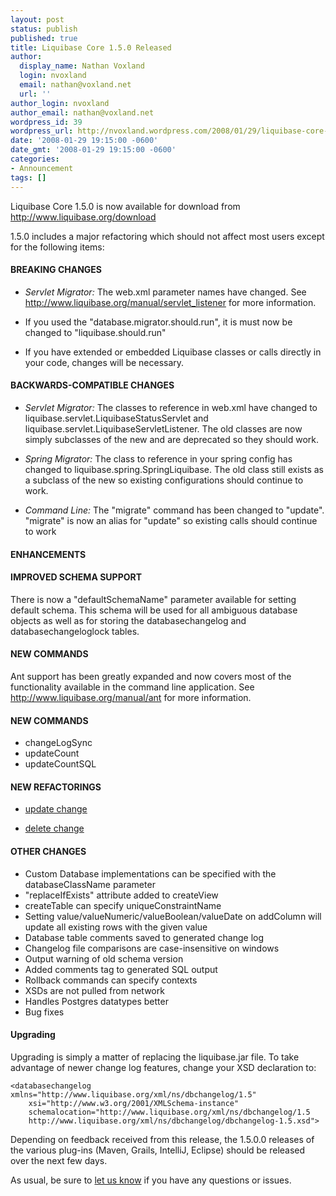```yaml
---
layout: post
status: publish
published: true
title: Liquibase Core 1.5.0 Released
author:
  display_name: Nathan Voxland
  login: nvoxland
  email: nathan@voxland.net
  url: ''
author_login: nvoxland
author_email: nathan@voxland.net
wordpress_id: 39
wordpress_url: http://nvoxland.wordpress.com/2008/01/29/liquibase-core-150-released/
date: '2008-01-29 19:15:00 -0600'
date_gmt: '2008-01-29 19:15:00 -0600'
categories:
- Announcement
tags: []
---
```

Liquibase Core 1.5.0 is now available for download from <a href="http://www.liquibase.org/download">http://www.liquibase.org/download</a>

1.5.0 includes a major refactoring which should not affect most users except for the following items:

#### BREAKING CHANGES



- *Servlet Migrator:* The web.xml parameter names have changed.  See <a href="http://www.liquibase.org/manual/servlet_listener">http://www.liquibase.org/manual/servlet_listener</a> for more information.

- If you used the "database.migrator.should.run", it is must now be changed to "liquibase.should.run"

- If you have extended or embedded Liquibase classes or calls directly in your code, changes will be necessary.



#### BACKWARDS-COMPATIBLE CHANGES



- *Servlet Migrator:* The classes to reference in web.xml have changed to liquibase.servlet.LiquibaseStatusServlet and liquibase.servlet.LiquibaseServletListener.  The old classes are now simply subclasses of the new and are deprecated so they should work.

- *Spring Migrator:* The class to reference in your spring config has changed to liquibase.spring.SpringLiquibase.  The old class still exists as a subclass of the new so existing configurations should continue to work.

- *Command Line:* The "migrate" command has been changed to "update".
"migrate" is now an alias for "update" so existing calls should continue to work


#### ENHANCEMENTS


#### IMPROVED SCHEMA SUPPORT
There is now a "defaultSchemaName" parameter available for setting default schema.  This schema will be used for all ambiguous database objects as well as for storing the databasechangelog and databasechangeloglock tables.

#### NEW COMMANDS
Ant support has been greatly expanded and now covers most of the functionality available in the command line application.  See <a href="http://www.liquibase.org/manual/ant">http://www.liquibase.org/manual/ant</a> for more information.

#### NEW COMMANDS



- changeLogSync
- updateCount
- updateCountSQL

#### NEW REFACTORINGS



- <a href="http://www.liquibase.org/manual/update_data">update change</a>

- <a href="http://www.liquibase.org/manual/delete_data">delete change</a>



#### OTHER CHANGES





- Custom Database implementations can be specified with the databaseClassName parameter
- "replaceIfExists" attribute added to createView
- createTable can specify uniqueConstraintName
- Setting value/valueNumeric/valueBoolean/valueDate on addColumn will update all existing rows with the given value
- Database table comments saved to generated change log
- Changelog file comparisons are case-insensitive on windows
- Output warning of old schema version
- Added comments tag to generated SQL output
- Rollback commands can specify contexts
- XSDs are not pulled from network
- Handles Postgres datatypes better
- Bug fixes



#### Upgrading

Upgrading is simply a matter of replacing the liquibase.jar file. To take advantage of newer change log features, change your XSD declaration to:

    <databasechangelog xmlns="http://www.liquibase.org/xml/ns/dbchangelog/1.5"
        xsi="http://www.w3.org/2001/XMLSchema-instance"
        schemalocation="http://www.liquibase.org/xml/ns/dbchangelog/1.5
        http://www.liquibase.org/xml/ns/dbchangelog/dbchangelog-1.5.xsd">

Depending on feedback received from this release, the 1.5.0.0 releases of the various plug-ins (Maven, Grails, IntelliJ, Eclipse) should be released over the next few days.

As usual, be sure to <a href="http://www.liquibase.org/community">let us know</a> if you have any questions or issues.

